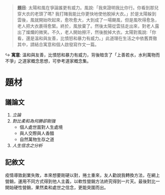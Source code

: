 > **題目**:
> 太陽和風在爭論誰更有威力。風說:「我來證明我比你行。你看到那兒穿大衣的老頭了嗎? 我打賭我能比你更快地使他脫掉大衣。」於是太陽躲到雲後，風就開始吹起來，愈吹愈大，大到成了一場颶風，但是風吹得愈急，老人把大衣裹得愈緊。終於，風放棄了。然後太陽從雲拮走出來，對老人露出了燦爛的微笑。不久，老人開始擦汗，然後脫掉大衣。太陽對風說:「你看，還是溫和與友善，比憤怒和暴力有威力。」此道理在生活之中依舊貫徹其中，請結合寓意和個人啟發寫作文一篇。

↪ **寓意**: 溫和與友善，比憤怒和暴力有威力，背後暗含了「上善若水，水利萬物而不爭」之道家概念思想，可參考道家概念集。

# 題材
## 議論文
1. *立論*
2. *對比柔和為何勝卻剛強*
	- 個人處世面對人生處境
	- 與人交際與人香醋
	- 自然萬物生存之道
3. *人生信念之分析*

## 記敘文
疫情導致創業失敗，本來想要剛硬以對，捲土重來，友人勸說我轉換方法，在網上營銷，運用不同方式得到他人主義，以軟性營銷方法終究得到一片天。最後對比一開始硬性營銷，果然柔和處世之信念，更能突圍而出。

